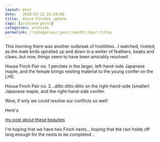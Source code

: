 ```yaml
---
layout: post
date:	2010-03-22 23:20:00
title:  House Finches update
tags: [archived-posts]
categories: archives
permalink: /:categories/:year/:month/:day/:title/
---
```

This morning there was another outbreak of hostilities...I watched, riveted, as the male birds spiralled up and down in a welter of feathers, beaks and claws..but now, things seem to have been amicably resolved.

House Finch Pair no. 1 perches in the larger, left-hand-side Japanese maple, and the female brings nesting material to the young conifer on the LHS. 

House Finch Pair no. 2...ditto ditto ditto on the right-hand-side (smaller) Japanese maple, and the right-hand-side conifer.

Wow, if only we could resolve our conflicts so well!

Here's 

<a href="http://deponti.livejournal.com/646507.html"> my post about these beauties </a>

I'm hoping that we have two Finch nests....hoping that the rain holds off long enough for the nests to be completed...
